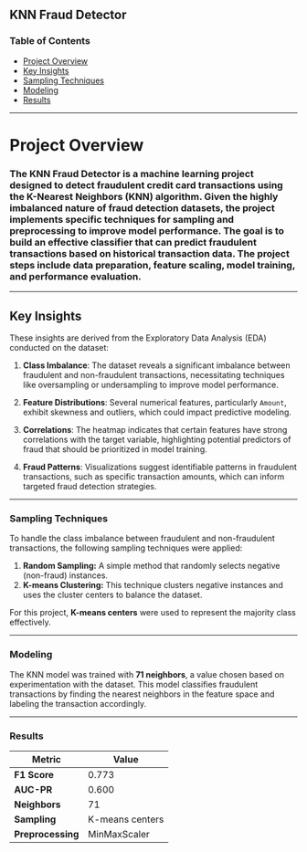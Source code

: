## KNN Fraud Detector

### Table of Contents
- [Project Overview](#project-overview)
- [Key Insights](#key-insights) 
- [Sampling Techniques](#sampling-techniques)
- [Modeling](#modeling)
- [Results](#results)

---

# Project Overview
### The **KNN Fraud Detector** is a machine learning project designed to detect fraudulent credit card transactions using the K-Nearest Neighbors (KNN) algorithm. Given the highly imbalanced nature of fraud detection datasets, the project implements specific techniques for sampling and preprocessing to improve model performance. The goal is to build an effective classifier that can predict fraudulent transactions based on historical transaction data. The project steps include data preparation, feature scaling, model training, and performance evaluation.
---


## Key Insights 

These insights are derived from the Exploratory Data Analysis (EDA) conducted on the dataset:

1. **Class Imbalance**: The dataset reveals a significant imbalance between fraudulent and non-fraudulent transactions, necessitating techniques like oversampling or undersampling to improve model performance.

2. **Feature Distributions**: Several numerical features, particularly `Amount`, exhibit skewness and outliers, which could impact predictive modeling.

3. **Correlations**: The heatmap indicates that certain features have strong correlations with the target variable, highlighting potential predictors of fraud that should be prioritized in model training.

4. **Fraud Patterns**: Visualizations suggest identifiable patterns in fraudulent transactions, such as specific transaction amounts, which can inform targeted fraud detection strategies.


---

### Sampling Techniques
To handle the class imbalance between fraudulent and non-fraudulent transactions, the following sampling techniques were applied:

1. **Random Sampling:** A simple method that randomly selects negative (non-fraud) instances.
2. **K-means Clustering:** This technique clusters negative instances and uses the cluster centers to balance the dataset.

For this project, **K-means centers** were used to represent the majority class effectively.

---

### Modeling
The KNN model was trained with **71 neighbors**, a value chosen based on experimentation with the dataset. This model classifies fraudulent transactions by finding the nearest neighbors in the feature space and labeling the transaction accordingly.

---

### Results

| Metric        | Value          |
|---------------|----------------|
| **F1 Score**  | 0.773          |
| **AUC-PR**    | 0.600          |
| **Neighbors** | 71             |
| **Sampling**  | K-means centers|
| **Preprocessing** | MinMaxScaler|
